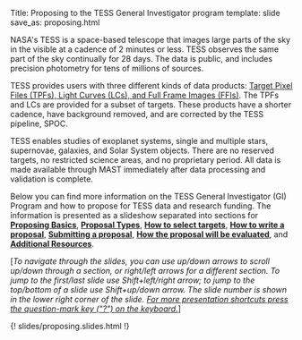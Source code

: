 Title: Proposing to the TESS General Investigator program
template: slide
save_as: proposing.html

NASA's TESS is a space-based telescope that images large parts of the sky in the visible at a cadence of 2 minutes or less. TESS observes the same part of the sky continually for 28 days. The data is public, and includes precision photometry for tens of millions of sources.

TESS provides users with three different kinds of data products: <a href="https://archive.stsci.edu/missions-and-data/tess">Target Pixel Files (TPFs), Light Curves (LCs), and Full Frame Images (FFIs)</a>. The TPFs and LCs are provided for a subset of targets. These products have a shorter cadence, have background removed, and are corrected by the TESS pipeline, SPOC.

TESS enables studies of exoplanet systems, single and multiple stars, supernovae, galaxies, and Solar System objects.  There are no reserved targets, no restricted science areas, and no proprietary period. All data is made available through MAST immediately after data processing and validation is complete.

Below you can find more information on the TESS General Investigator (GI) Program and how to propose for TESS data and research funding. The information is presented as a slideshow separated into sections for <a href="#/sec1"> <b>Proposing Basics</b></a>, <a href="#/sec2"><b>Proposal Types</b></a>, <a href="#/sec3"><b>How to select targets</b></a>, <a href="#/sec4"><b>How to write a proposal</b></a>, <a href="#/sec5"><b>Submitting a proposal</b></a>, <a href="#/sec6"><b>How the proposal will be evaluated</b></a>, and <a href="#/sec7"><b>Additional Resources</b></a>.

[<i>To navigate through the slides, you can use up/down arrows to scroll up/down through a section, or right/left arrows for a different section. To jump to the first/last slide use Shift+left/right arrow; to jump to the top/bottom of a slide use Shift+up/down arrow. The slide number is shown in the lower right corner of the slide. <u>For more presentation shortcuts press the question-mark key ("?") on the keyboard.</u></i>]

<!-- https://rise.readthedocs.io/en/stable/ for Jupyter notebook slides-->
<!-- https://revealjs.com/config/ for reveal configs-->

{! slides/proposing.slides.html !}